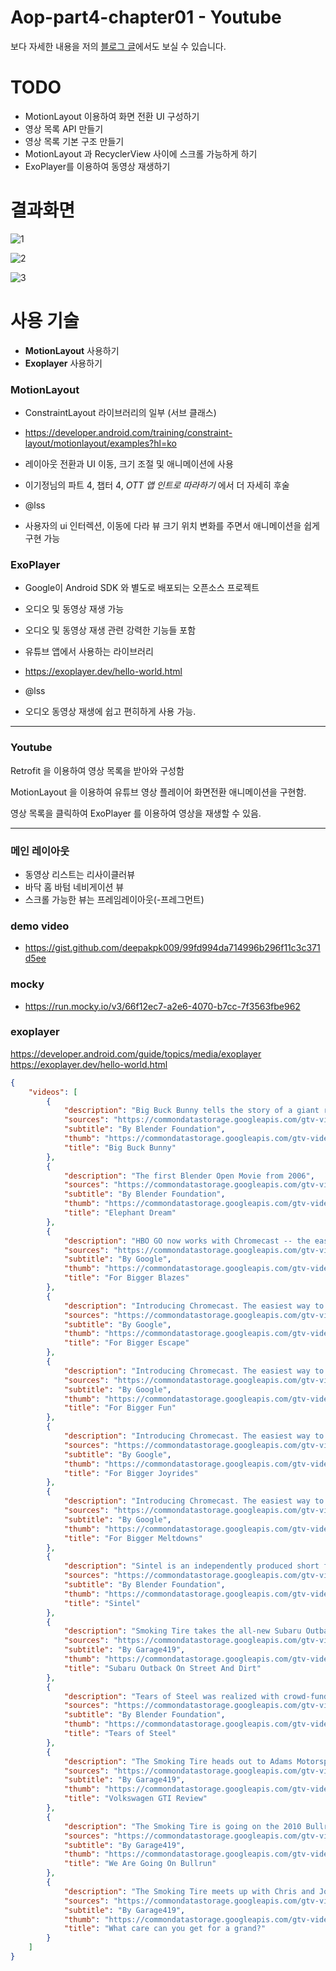 # Aop-part4-chapter01 - Youtube

보다 자세한 내용을 저의 [블로그 글](https://whyprogrammer.tistory.com/603)에서도 보실 수 있습니다.

# TODO

- MotionLayout 이용하여 화면 전환 UI 구성하기
- 영상 목록 API 만들기
- 영상 목록 기본 구조 만들기
- MotionLayout 과 RecyclerView 사이에 스크롤 가능하게 하기
- ExoPlayer를 이용하여 동영상 재생하기


# 결과화면

![1](https://img1.daumcdn.net/thumb/R1280x0/?scode=mtistory2&fname=https%3A%2F%2Fblog.kakaocdn.net%2Fdn%2Fm3Wl6%2Fbtq9ynMlyEw%2FOinbZsUTZJalHydEeVLKS1%2Fimg.png)



![2](https://img1.daumcdn.net/thumb/R1280x0/?scode=mtistory2&fname=https%3A%2F%2Fblog.kakaocdn.net%2Fdn%2F5Fh5j%2Fbtq9weI9fln%2F9CZi8Bn4SfEUyzeWrTkKu1%2Fimg.png)

![3](https://img1.daumcdn.net/thumb/R1280x0/?scode=mtistory2&fname=https%3A%2F%2Fblog.kakaocdn.net%2Fdn%2Fw8fEM%2Fbtq9qlPZbV9%2FDPtnJhBcaM5DTzhnEHm2S1%2Fimg.png)


# 사용 기술

- **MotionLayout** 사용하기
- **Exoplayer** 사용하기



### MotionLayout

- ConstraintLayout 라이브러리의 일부 (서브 클래스)
- https://developer.android.com/training/constraint-layout/motionlayout/examples?hl=ko
- 레이아웃 전환과 UI 이동, 크기 조절 및 애니메이션에 사용
- 이기정님의 파트 4, 챕터 4, *OTT 앱 인트로 따라하기* 에서 더 자세히 후술

- @lss
- 사용자의 ui 인터렉션, 이동에 다라 뷰 크기 위치 변화를 주면서 애니메이션을 쉽게 구현 가능

### ExoPlayer

- Google이 Android SDK 와 별도로 배포되는 오픈소스 프로젝트
- 오디오 및 동영상 재생 가능
- 오디오 및 동영상 재생 관련 강력한 기능들 포함
- 유튜브 앱에서 사용하는 라이브러리
- https://exoplayer.dev/hello-world.html

- @lss
- 오디오 동영상 재생에 쉽고 편히하게 사용 가능.

---

### Youtube

Retrofit 을 이용하여 영상 목록을 받아와 구성함

MotionLayout 을 이용하여 유튜브 영상 플레이어 화면전환 애니메이션을 구현함.

영상 목록을 클릭하여 ExoPlayer 를 이용하여 영상을 재생할 수 있음.

---

### 메인 레이아웃

- 동영상 리스트는 리사이클러뷰
- 바닥 홈 바텀 네비게이션 뷰
- 스크롤 가능한 뷰는 프레임레이아웃(-프레그먼트)


### demo video
- https://gist.github.com/deepakpk009/99fd994da714996b296f11c3c371d5ee
  
### mocky
- https://run.mocky.io/v3/66f12ec7-a2e6-4070-b7cc-7f3563fbe962

### exoplayer
https://developer.android.com/guide/topics/media/exoplayer
https://exoplayer.dev/hello-world.html

```json
{
    "videos": [
        {
            "description": "Big Buck Bunny tells the story of a giant rabbit with a heart bigger than himself. When one sunny day three rodents rudely harass him, something snaps... and the rabbit ain't no bunny anymore! In the typical cartoon tradition he prepares the nasty rodents a comical revenge.\n\nLicensed under the Creative Commons Attribution license\nhttps://www.bigbuckbunny.org",
            "sources": "https://commondatastorage.googleapis.com/gtv-videos-bucket/sample/BigBuckBunny.mp4",
            "subtitle": "By Blender Foundation",
            "thumb": "https://commondatastorage.googleapis.com/gtv-videos-bucket/sample/images/BigBuckBunny.jpg",
            "title": "Big Buck Bunny"
        },
        {
            "description": "The first Blender Open Movie from 2006",
            "sources": "https://commondatastorage.googleapis.com/gtv-videos-bucket/sample/ElephantsDream.mp4",
            "subtitle": "By Blender Foundation",
            "thumb": "https://commondatastorage.googleapis.com/gtv-videos-bucket/sample/images/ElephantsDream.jpg",
            "title": "Elephant Dream"
        },
        {
            "description": "HBO GO now works with Chromecast -- the easiest way to enjoy online video on your TV. For when you want to settle into your Iron Throne to watch the latest episodes. For $35.\nLearn how to use Chromecast with HBO GO and more at google.com/chromecast.",
            "sources": "https://commondatastorage.googleapis.com/gtv-videos-bucket/sample/ForBiggerBlazes.mp4",
            "subtitle": "By Google",
            "thumb": "https://commondatastorage.googleapis.com/gtv-videos-bucket/sample/images/ForBiggerBlazes.jpg",
            "title": "For Bigger Blazes"
        },
        {
            "description": "Introducing Chromecast. The easiest way to enjoy online video and music on your TV—for when Batman's escapes aren't quite big enough. For $35. Learn how to use Chromecast with Google Play Movies and more at google.com/chromecast.",
            "sources": "https://commondatastorage.googleapis.com/gtv-videos-bucket/sample/ForBiggerEscapes.mp4",
            "subtitle": "By Google",
            "thumb": "https://commondatastorage.googleapis.com/gtv-videos-bucket/sample/images/ForBiggerEscapes.jpg",
            "title": "For Bigger Escape"
        },
        {
            "description": "Introducing Chromecast. The easiest way to enjoy online video and music on your TV. For $35.  Find out more at google.com/chromecast.",
            "sources": "https://commondatastorage.googleapis.com/gtv-videos-bucket/sample/ForBiggerFun.mp4",
            "subtitle": "By Google",
            "thumb": "https://commondatastorage.googleapis.com/gtv-videos-bucket/sample/images/ForBiggerFun.jpg",
            "title": "For Bigger Fun"
        },
        {
            "description": "Introducing Chromecast. The easiest way to enjoy online video and music on your TV—for the times that call for bigger joyrides. For $35. Learn how to use Chromecast with YouTube and more at google.com/chromecast.",
            "sources": "https://commondatastorage.googleapis.com/gtv-videos-bucket/sample/ForBiggerJoyrides.mp4",
            "subtitle": "By Google",
            "thumb": "https://commondatastorage.googleapis.com/gtv-videos-bucket/sample/images/ForBiggerJoyrides.jpg",
            "title": "For Bigger Joyrides"
        },
        {
            "description": "Introducing Chromecast. The easiest way to enjoy online video and music on your TV—for when you want to make Buster's big meltdowns even bigger. For $35. Learn how to use Chromecast with Netflix and more at google.com/chromecast.",
            "sources": "https://commondatastorage.googleapis.com/gtv-videos-bucket/sample/ForBiggerMeltdowns.mp4",
            "subtitle": "By Google",
            "thumb": "https://commondatastorage.googleapis.com/gtv-videos-bucket/sample/images/ForBiggerMeltdowns.jpg",
            "title": "For Bigger Meltdowns"
        },
        {
            "description": "Sintel is an independently produced short film, initiated by the Blender Foundation as a means to further improve and validate the free/open source 3D creation suite Blender. With initial funding provided by 1000s of donations via the internet community, it has again proven to be a viable development model for both open 3D technology as for independent animation film.\nThis 15 minute film has been realized in the studio of the Amsterdam Blender Institute, by an international team of artists and developers. In addition to that, several crucial technical and creative targets have been realized online, by developers and artists and teams all over the world.\nwww.sintel.org",
            "sources": "https://commondatastorage.googleapis.com/gtv-videos-bucket/sample/Sintel.mp4",
            "subtitle": "By Blender Foundation",
            "thumb": "https://commondatastorage.googleapis.com/gtv-videos-bucket/sample/images/Sintel.jpg",
            "title": "Sintel"
        },
        {
            "description": "Smoking Tire takes the all-new Subaru Outback to the highest point we can find in hopes our customer-appreciation Balloon Launch will get some free T-shirts into the hands of our viewers.",
            "sources": "https://commondatastorage.googleapis.com/gtv-videos-bucket/sample/SubaruOutbackOnStreetAndDirt.mp4",
            "subtitle": "By Garage419",
            "thumb": "https://commondatastorage.googleapis.com/gtv-videos-bucket/sample/images/SubaruOutbackOnStreetAndDirt.jpg",
            "title": "Subaru Outback On Street And Dirt"
        },
        {
            "description": "Tears of Steel was realized with crowd-funding by users of the open source 3D creation tool Blender. Target was to improve and test a complete open and free pipeline for visual effects in film - and to make a compelling sci-fi film in Amsterdam, the Netherlands.  The film itself, and all raw material used for making it, have been released under the Creatieve Commons 3.0 Attribution license. Visit the tearsofsteel.org website to find out more about this, or to purchase the 4-DVD box with a lot of extras.  (CC) Blender Foundation - https://www.tearsofsteel.org",
            "sources": "https://commondatastorage.googleapis.com/gtv-videos-bucket/sample/TearsOfSteel.mp4",
            "subtitle": "By Blender Foundation",
            "thumb": "https://commondatastorage.googleapis.com/gtv-videos-bucket/sample/images/TearsOfSteel.jpg",
            "title": "Tears of Steel"
        },
        {
            "description": "The Smoking Tire heads out to Adams Motorsports Park in Riverside, CA to test the most requested car of 2010, the Volkswagen GTI. Will it beat the Mazdaspeed3's standard-setting lap time? Watch and see...",
            "sources": "https://commondatastorage.googleapis.com/gtv-videos-bucket/sample/VolkswagenGTIReview.mp4",
            "subtitle": "By Garage419",
            "thumb": "https://commondatastorage.googleapis.com/gtv-videos-bucket/sample/images/VolkswagenGTIReview.jpg",
            "title": "Volkswagen GTI Review"
        },
        {
            "description": "The Smoking Tire is going on the 2010 Bullrun Live Rally in a 2011 Shelby GT500, and posting a video from the road every single day! The only place to watch them is by subscribing to The Smoking Tire or watching at BlackMagicShine.com",
            "sources": "https://commondatastorage.googleapis.com/gtv-videos-bucket/sample/WeAreGoingOnBullrun.mp4",
            "subtitle": "By Garage419",
            "thumb": "https://commondatastorage.googleapis.com/gtv-videos-bucket/sample/images/WeAreGoingOnBullrun.jpg",
            "title": "We Are Going On Bullrun"
        },
        {
            "description": "The Smoking Tire meets up with Chris and Jorge from CarsForAGrand.com to see just how far $1,000 can go when looking for a car.The Smoking Tire meets up with Chris and Jorge from CarsForAGrand.com to see just how far $1,000 can go when looking for a car.",
            "sources": "https://commondatastorage.googleapis.com/gtv-videos-bucket/sample/WhatCarCanYouGetForAGrand.mp4",
            "subtitle": "By Garage419",
            "thumb": "https://commondatastorage.googleapis.com/gtv-videos-bucket/sample/images/WhatCarCanYouGetForAGrand.jpg",
            "title": "What care can you get for a grand?"
        }
    ]
}
```
